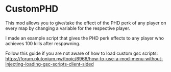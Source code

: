 # CustomPHD
This mod allows you to give/take the effect of the PHD perk of any player on every map by changing a variable for the respective player.

I made an example script that gives the PHD perk effects to any player who achieves 100 kills after respawning.

Follow this guide if you are not aware of how to load custom gsc scripts:
https://forum.plutonium.pw/topic/6966/how-to-use-a-mod-menu-without-injecting-loading-gsc-scripts-client-sided

